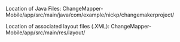 Location of Java Files:
ChangeMapper-Mobile/app/src/main/java/com/example/nickp/changemakerproject/

Location of associated layout files (.XML):
ChangeMapper-Mobile/app/src/main/res/layout/

